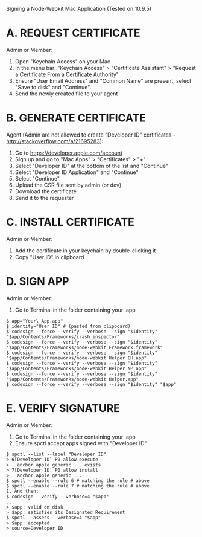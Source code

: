 Signing a Node-Webkit Mac Application (Tested on 10.9.5)

# A. REQUEST CERTIFICATE 
Admin or Member:

1. Open "Keychain Access" on your Mac
1. In the menu bar: "Keychain Access" > "Certificate Assistant" > "Request a Certificate From a Certificate Authority"
1. Ensure "User Email Address" and "Common Name" are present, select "Save to disk" and "Continue".
1. Send the newly created file to your agent

# B. GENERATE CERTIFICATE 
Agent (Admin are not allowed to create "Developer ID" certificates - http://stackoverflow.com/a/21695283):

1. Go to https://developer.apple.com/account
1. Sign up and go to "Mac Apps" > "Certificates" > "+"
1. Select "Developer ID" at the bottom of the list and "Continue"
1. Select "Developer ID Application" and "Continue"
1. Select "Continue"
1. Upload the CSR file sent by admin (or dev)
1. Download the certificate
1. Send it to the requester

# C. INSTALL CERTIFICATE 
Admin or Member:
1. Add the certificate in your keychain by double-clicking it
1. Copy "User ID" in clipboard

# D. SIGN APP
Admin or Member:

1. Go to Terminal in the folder containing your .app

```
$ app="Your\ App.app"
$ identity="User ID" # (pasted from clipboard)
$ codesign --force --verify --verbose --sign "$identity" "$app/Contents/Frameworks/crash_inspector"
$ codesign --force --verify --verbose --sign "$identity" "$app/Contents/Frameworks/node-webkit Framework.framework"
$ codesign --force --verify --verbose --sign "$identity" "$app/Contents/Frameworks/node-webkit Helper EH.app"
$ codesign --force --verify --verbose --sign "$identity" "$app/Contents/Frameworks/node-webkit Helper NP.app"
$ codesign --force --verify --verbose --sign "$identity" "$app/Contents/Frameworks/node-webkit Helper.app"
$ codesign --force --verify --verbose --sign "$identity" "$app"
```

# E. VERIFY SIGNATURE
Admin or Member:
1. Go to Terminal in the folder containing your .app
1. Ensure spctl accept apps signed with "Developer ID"
```
$ spctl --list --label "Developer ID"
> 6[Developer ID] P0 allow execute
>   anchor apple generic ... exists
> 7[Developer ID] P0 allow install
>   anchor apple generic ...
$ spctl --enable --rule 6 # matching the rule # above
$ spctl --enable --rule 7 # matching the rule # above
1. And then:
$ codesign --verify --verbose=4 "$app"
...
> $app: valid on disk
> $app: satisfies its Designated Requirement
$ spctl --assess --verbose=4 "$app"
> $app: accepted
> source=Developer ID
```
